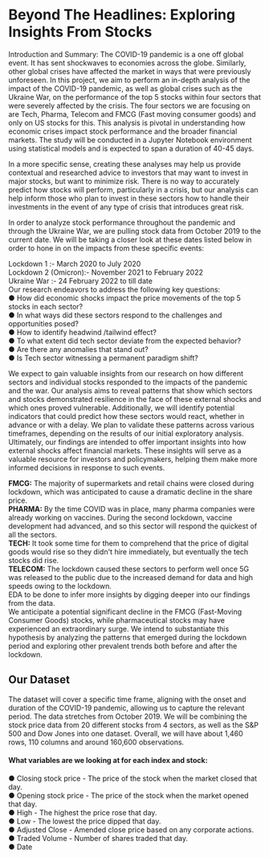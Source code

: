 # Beyond The Headlines: Exploring Insights From Stocks
Introduction and Summary:
The COVID-19 pandemic is a one off global event. It has sent shockwaves to economies across the globe. Similarly, other global crises have affected the market in ways that were previously unforeseen. In this project, we aim to perform an in-depth analysis of the impact of the COVID-19 pandemic, as well as global crises such as the Ukraine War, on the performance of the top 5 stocks within four sectors that were severely affected by the crisis. The four sectors we are focusing on are Tech, Pharma, Telecom and FMCG (Fast moving consumer goods) and only on US stocks for this. This analysis is pivotal in understanding how economic crises impact stock performance and the broader financial markets. The study will be conducted in a Jupyter Notebook environment using statistical models and is expected to span a duration of 40-45 days.  

In a more specific sense, creating these analyses may help us provide contextual and researched advice to investors that may want to invest in major stocks, but want to minimize risk. There is no way to accurately predict how stocks will perform, particularly in a crisis, but our analysis can help inform those who plan to invest in these sectors how to handle their investments in the event of any type of crisis that introduces great risk.  

In order to analyze stock performance throughout the pandemic and through the Ukraine War, we are pulling stock data from October 2019 to the current date. We will be taking a closer look at these dates listed below in order to hone in on the impacts from these specific events:  

Lockdown 1 :- March 2020 to July 2020  
Lockdown 2 (Omicron):- November 2021 to February 2022  
Ukraine War :- 24 February 2022 to till date  
Our research endeavors to address the following key questions:  
● How did economic shocks impact the price movements of the top 5 stocks in each sector?  
● In what ways did these sectors respond to the challenges and opportunities posed?  
● How to identify headwind /tailwind effect?  
● To what extent did tech sector deviate from the expected behavior?  
● Are there any anomalies that stand out?  
● Is Tech sector witnessing a permanent paradigm shift?  

We expect to gain valuable insights from our research on how different sectors and individual stocks responded to the impacts of the pandemic and the war. Our analysis aims to reveal patterns that show which sectors and stocks demonstrated resilience in the face of these external shocks and which ones proved vulnerable. Additionally, we will identify potential indicators that could predict how these sectors would react, whether in advance or with a delay. We plan to validate these patterns across various timeframes, depending on the results of our initial exploratory analysis. Ultimately, our findings are intended to offer important insights into how external shocks affect financial markets. These insights will serve as a valuable resource for investors and policymakers, helping them make more informed decisions in response to such events.  

**FMCG:** The majority of supermarkets and retail chains were closed during lockdown, which was anticipated to cause a dramatic decline in the share price.  
**PHARMA:** By the time COVID was in place, many pharma companies were already working on vaccines. During the second lockdown, vaccine development had advanced, and so this sector will respond the quickest of all the sectors.  
**TECH:** It took some time for them to comprehend that the price of digital goods would rise so they didn't hire immediately, but eventually the tech stocks did rise.  
**TELECOM:** The lockdown caused these sectors to perform well once 5G was released to the public due to the increased demand for data and high speeds owing to the lockdown.  
EDA to be done to infer more insights by digging deeper into our findings from the data.  
We anticipate a potential significant decline in the FMCG (Fast-Moving Consumer Goods) stocks, while pharmaceutical stocks may have experienced an extraordinary surge. We intend to substantiate this hypothesis by analyzing the patterns that emerged during the lockdown period and exploring other prevalent trends both before and after the lockdown.  


## Our Dataset  
The dataset will cover a specific time frame, aligning with the onset and duration of the COVID-19 pandemic, allowing us to capture the relevant period. The data stretches from October 2019. We will be combining the stock price data from 20 different stocks from 4 sectors, as well as the S&P 500 and Dow Jones into one dataset. Overall, we will have about 1,460 rows, 110 columns and around 160,600 observations.  
#### What variables are we looking at for each index and stock:  
● Closing stock price - The price of the stock when the market closed that day.  
● Opening stock price - The price of the stock when the market opened that day.  
● High - The highest the price rose that day.  
● Low - The lowest the price dipped that day.  
● Adjusted Close - Amended close price based on any corporate actions.  
● Traded Volume - Number of shares traded that day.  
● Date  
